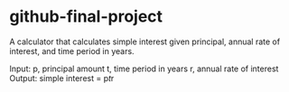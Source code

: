 # github-final-project
A calculator that calculates simple interest given principal, annual rate of interest, and time period in years.

Input:
  p, principal amount
  t, time period in years
  r, annual rate of interest
Output:
  simple interest = p*t*r
